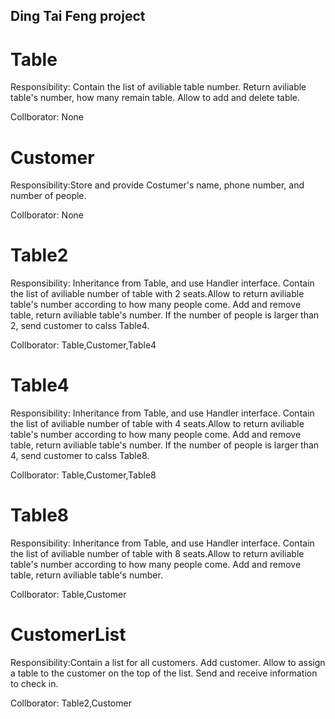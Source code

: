 ## Ding Tai Feng project

# Table
Responsibility: Contain the list of aviliable table number. Return aviliable table's number, how many remain table. Allow to add and delete table.

Collborator: None

# Customer
Responsibility:Store and provide Costumer's name, phone number, and number of people. 

Collborator: None

# Table2
Responsibility: Inheritance from Table, and use Handler interface. Contain the list of aviliable number of table with 2 seats.Allow to return aviliable table's number according to how many people come. Add and remove table, return aviliable table's number. If the number of people is larger than 2, send customer to calss Table4.

Collborator: Table,Customer,Table4

# Table4
Responsibility: Inheritance from Table, and use Handler interface. Contain the list of aviliable number of table with 4 seats.Allow to return aviliable table's number according to how many people come. Add and remove table, return aviliable table's number. If the number of people is larger than 4, send customer to calss Table8.

Collborator: Table,Customer,Table8

# Table8
Responsibility: Inheritance from Table, and use Handler interface. Contain the list of aviliable number of table with 8 seats.Allow to return aviliable table's number according to how many people come. Add and remove table, return aviliable table's number.

Collborator: Table,Customer


# CustomerList
Responsibility:Contain a list for all customers. Add customer. Allow to assign a table to the customer on the top of the list. Send and receive information to check in.

Collborator: Table2,Customer

